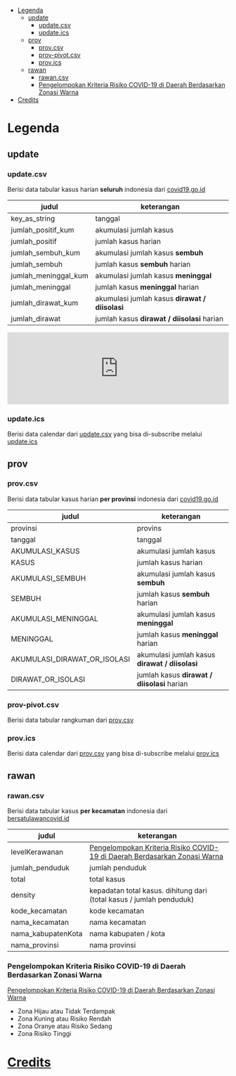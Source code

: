 - [Legenda](#legenda)
  - [update](#update)
    - [update.csv](#updatecsv)
    - [update.ics](#updateics)
  - [prov](#prov)
    - [prov.csv](#provcsv)
    - [prov-pivot.csv](#prov-pivotcsv)
    - [prov.ics](#provics)
  - [rawan](#rawan)
    - [rawan.csv](#rawancsv)
    - [Pengelompokan Kriteria Risiko COVID-19 di Daerah Berdasarkan Zonasi Warna](#pengelompokan-kriteria-risiko-covid-19-di-daerah-berdasarkan-zonasi-warna)
- [Credits](#credits)

# Legenda
## update
### update.csv
Berisi data tabular kasus harian **seluruh** indonesia dari [covid19.go.id](https://covid19.go.id/peta-sebaran)

| judul | keterangan |
| --- | --- |
| key_as_string | tanggal |
| jumlah_positif_kum | akumulasi jumlah kasus |
| jumlah_positif | jumlah kasus harian |
| jumlah_sembuh_kum | akumulasi jumlah kasus **sembuh** |
| jumlah_sembuh | jumlah kasus **sembuh** harian |
| jumlah_meninggal_kum | akumulasi jumlah kasus **meninggal** |
| jumlah_meninggal | jumlah kasus **meninggal** harian |
| jumlah_dirawat_kum | akumulasi jumlah kasus **dirawat / diisolasi** |
| jumlah_dirawat | jumlah kasus **dirawat / diisolasi** harian |

<iframe height="164" style="width: 100%;" scrolling="no" title="update.csv" src="https://codepen.io/andry_yosua/embed/eYJzbbZ?height=164&theme-id=dark&default-tab=result" frameborder="no" allowtransparency="true" allowfullscreen="true">
  See the Pen <a href='https://codepen.io/andry_yosua/pen/eYJzbbZ'>update.csv</a> by Andry Yosua
  (<a href='https://codepen.io/andry_yosua'>@andry_yosua</a>) on <a href='https://codepen.io'>CodePen</a>.
</iframe>

### update.ics
Berisi data calendar dari [update.csv](#updatecsv) yang bisa di-subscribe melalui [update.ics](https://github.com/aiosk/covidn/raw/master/dist/update.ics)

## prov
### prov.csv
Berisi data tabular kasus harian **per provinsi** indonesia dari [covid19.go.id](https://covid19.go.id/peta-sebaran)

| judul | keterangan |
| --- | --- |
| provinsi | provins |
| tanggal | tanggal |
| AKUMULASI_KASUS | akumulasi jumlah kasus |
| KASUS | jumlah kasus harian |
| AKUMULASI_SEMBUH | akumulasi jumlah kasus **sembuh** |
| SEMBUH | jumlah kasus **sembuh** harian |
| AKUMULASI_MENINGGAL | akumulasi jumlah kasus **meninggal** |
| MENINGGAL | jumlah kasus **meninggal** harian |
| AKUMULASI_DIRAWAT_OR_ISOLASI | akumulasi jumlah kasus **dirawat / diisolasi** |
| DIRAWAT_OR_ISOLASI | jumlah kasus **dirawat / diisolasi** harian |

### prov-pivot.csv
Berisi data tabular rangkuman dari [prov.csv](#provcsv)

### prov.ics
Berisi data calendar dari [prov.csv](#provcsv) yang bisa di-subscribe melalui [prov.ics](https://github.com/aiosk/covidn/raw/master/dist/prov.ics)

## rawan
### rawan.csv
Berisi data tabular kasus **per kecamatan** indonesia dari [bersatulawancovid.id](https://www.bersatulawancovid.id/)

| judul | keterangan |
| --- | --- |
| levelKerawanan |  [Pengelompokan Kriteria Risiko COVID-19 di Daerah Berdasarkan Zonasi Warna](#pengelompokan-kriteria-risiko-covid-19-di-daerah-berdasarkan-zonasi-warna) |
| jumlah_penduduk | jumlah penduduk |
| total | total kasus |
| density | kepadatan total kasus. dihitung dari (total kasus / jumlah penduduk) |
| kode_kecamatan | kode kecamatan |
| nama_kecamatan | nama kecamatan |
| nama_kabupatenKota | nama kabupaten / kota |
| nama_provinsi | nama provinsi |

### Pengelompokan Kriteria Risiko COVID-19 di Daerah Berdasarkan Zonasi Warna
[Pengelompokan Kriteria Risiko COVID-19 di Daerah Berdasarkan Zonasi Warna](https://bnpb.go.id/berita/pengelompokan-kriteria-risiko-covid19-di-daerah-berdasarkan-zonasi-warna)

- Zona Hijau atau Tidak Terdampak
- Zona Kuning atau Risiko Rendah
- Zona Oranye atau Risiko Sedang
- Zona Risiko Tinggi


# [Credits](https://github.com/aiosk/covidn/#credits)